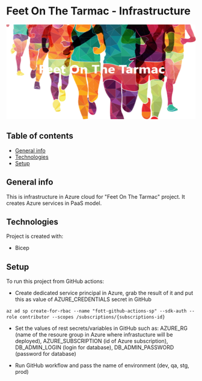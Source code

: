 # Feet On The Tarmac - Infrastructure
![Project logo](./docs/fott-logo.png)

## Table of contents
* [General info](#general-info)
* [Technologies](#technologies)
* [Setup](#setup)

## General info
This is infrastructure in Azure cloud for "Feet On The Tarmac" project. It creates Azure services in PaaS model.
	
## Technologies
Project is created with:
* Bicep
	
## Setup
To run this project from GitHub actions:
* Create dedicated service principal in Azure, grab the result of it and put this as value of AZURE_CREDENTIALS secret in GitHub

```
az ad sp create-for-rbac --name "fott-github-actions-sp" --sdk-auth --role contributor --scopes /subscriptions/{subscriptions-id}
```

* Set the values of rest secrets/variables in GitHub such as: AZURE_RG (name of the resoure group in Azure where infrastucture will be deployed), AZURE_SUBSCRIPTION (id of Azure subscription), DB_ADMIN_LOGIN (login for database), DB_ADMIN_PASSWORD (password for database)

* Run GitHub workflow and pass the name of environment (dev, qa, stg, prod)
